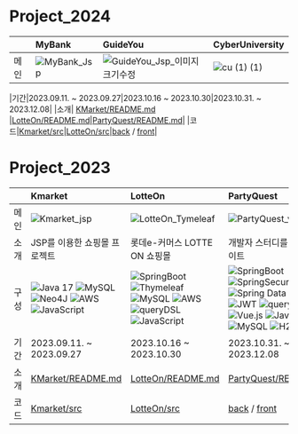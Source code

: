 
# Project_2024
|  |MyBank|GuideYou|CyberUniversity|
|:--------------------|:----|:----|:-----|
|메인|![MyBank_Jsp](https://github.com/Jincchus/Project/assets/136421962/07fb3cfe-531b-423b-a332-532b0a6d2be2)|![GuideYou_Jsp_이미지크기수정](https://github.com/Jincchus/Project/assets/136421962/70ece31b-d1df-4662-b064-0c61fb28eba4)|![cu (1) (1)](https://github.com/Jincchus/Project/assets/136421962/2a7195ac-6510-4262-8748-a00b20b44012)||소개|은행 웹 어플리케이션|여행 플랜 판매 플랫폼|학사관리 프로젝트||구성|![SpringBoot](https://img.shields.io/badge/springboot-%236DB33F) ![MySQL](https://img.shields.io/badge/MySQL-%2300f) ![MyBatis](https://img.shields.io/badge/MyBatis-%23FF9900)  ![Neo4J](https://img.shields.io/badge/JSP-008CC1) ![JavaScript](https://img.shields.io/badge/javascript-%23323330) |![SpringBoot](https://img.shields.io/badge/springboot-%236DB33F) ![MySQL](https://img.shields.io/badge/MySQL-%2300f) ![MyBatis](https://img.shields.io/badge/MyBatis-%23FF9900)  ![Neo4J](https://img.shields.io/badge/JSP-008CC1) ![jQuery](https://img.shields.io/badge/jQuery-%23CC0000) ![JavaScript](https://img.shields.io/badge/javascript-%23323330) |![SpringBoot](https://img.shields.io/badge/springboot-%236DB33F) ![MySQL](https://img.shields.io/badge/MySQL-%2300f) ![MyBatis](https://img.shields.io/badge/MyBatis-%23FF9900) ![Neo4J](https://img.shields.io/badge/JSP-008CC1) ![jQuery](https://img.shields.io/badge/jQuery-%23CC0000) ![JavaScript](https://img.shields.io/badge/javascript-%23323330)  |


|기간|2023.09.11. ~ 2023.09.27|2023.10.16 ~ 2023.10.30|2023.10.31. ~ 2023.12.08|
|소개| [KMarket/README.md](https://github.com/bllor/Project2023/blob/main/Project1_Kmarket/README.md) |[LotteOn/README.md](https://github.com/bllor/Project2023/blob/main/LotteON/README.md)|[PartyQuest/README.md](https://github.com/bllor/Project2023/blob/main/PartyQuest/README.md)|
|코드|[Kmarket/src](https://github.com/bllor/Project2023/tree/main/Project1_Kmarket)|[LotteOn/src](https://github.com/bllor/Project2023/tree/main/LotteON)|[back](https://github.com/bllor/Project2023/tree/main/PartyQuest/partyQuest_back) / [front](https://github.com/bllor/Project2023/tree/main/PartyQuest/partyQuest_front)|


# Project_2023
|  |Kmarket|LotteOn|PartyQuest|
|:--------------------|:----|:----|:-----|
|메인|![Kmarket_jsp](https://github.com/Jincchus/Project/assets/136421962/a658f05b-c61a-489e-937a-7b1250a47a46)|![LotteOn_Tymeleaf](https://github.com/Jincchus/Project/assets/136421962/6dc689d0-3700-49fa-8ab0-0a7ffbb0b90e)|![PartyQuest_vuejs](https://github.com/Jincchus/Project/assets/136421962/05e39c41-4528-40cc-81f0-b260242565be)|
|소개|JSP를 이용한 쇼핑몰 프로젝트|롯데e-커머스 LOTTE ON 쇼핑몰|개발자 스터디를 위한 웹사이트|
|구성|![Java 17](https://img.shields.io/badge/java17-%23ED8B00.svg) ![MySQL](https://img.shields.io/badge/MySQL-%2300f) ![Neo4J](https://img.shields.io/badge/JSP-008CC1) ![AWS](https://img.shields.io/badge/AWS-%23FF9900) ![JavaScript](https://img.shields.io/badge/javascript-%23323330) |![SpringBoot](https://img.shields.io/badge/spring-%236DB33F) ![Thymeleaf](https://img.shields.io/badge/Thymeleaf-%23005C0F) ![MySQL](https://img.shields.io/badge/MySQL-%2300f) ![AWS](https://img.shields.io/badge/AWS-%23FF9900) ![queryDSL](https://img.shields.io/badge/queryDSL-%234a4a4a) ![JavaScript](https://img.shields.io/badge/javascript-%23323330) | ![SpringBoot](https://img.shields.io/badge/spring-%236DB33F) ![SpringSecurity](https://img.shields.io/badge/SpringSecurity-%236DB33F) ![Spring Data JPA](https://img.shields.io/badge/Spring_Data_JPA-%236DB33F) ![JWT](https://img.shields.io/badge/JWT-black) ![queryDSL](https://img.shields.io/badge/queryDSL-%234a4a4a) ![Vue.js](https://img.shields.io/badge/vuejs-%2335495e)  ![JavaScript](https://img.shields.io/badge/javascript-%23323330)  ![MySQL](https://img.shields.io/badge/MySQL-%2300f) ![H2](https://img.shields.io/badge/H2-%23CC0000) ![AWS](https://img.shields.io/badge/AWS-%23FF9900)  |
|기간|2023.09.11. ~ 2023.09.27|2023.10.16 ~ 2023.10.30|2023.10.31. ~ 2023.12.08|
|소개| [KMarket/README.md](https://github.com/bllor/Project2023/blob/main/Project1_Kmarket/README.md) |[LotteOn/README.md](https://github.com/bllor/Project2023/blob/main/LotteON/README.md)|[PartyQuest/README.md](https://github.com/bllor/Project2023/blob/main/PartyQuest/README.md)|
|코드|[Kmarket/src](https://github.com/bllor/Project2023/tree/main/Project1_Kmarket)|[LotteOn/src](https://github.com/bllor/Project2023/tree/main/LotteON)|[back](https://github.com/bllor/Project2023/tree/main/PartyQuest/partyQuest_back) / [front](https://github.com/bllor/Project2023/tree/main/PartyQuest/partyQuest_front)|
